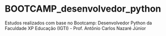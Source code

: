 # BOOTCAMP_desenvolvedor_python
Estudos realizados com base no Bootcamp: Desenvolvedor Python da Faculdade XP Educação (IGTI) - Prof. Antônio Carlos Nazaré Júnior
